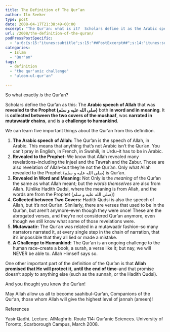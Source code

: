 ```yaml
---
title: The Definition of The Qur’an
author: Ilm Seeker
type: post
date: 2008-04-17T21:38:49+00:00
excerpt: "The Qur'an: what is it?  Scholars define it as the Arabic speech of Allah that was revealed to the Prophet (صلى الله عليه و سلم) in word and in meaning, is collected between the covers of the mushaf, was narrated in a mutawaatir fashion, and is a challenge to humankind.  In this post, we dissect this scholarly definition and relate many, many amazing points about the Qur'an contained in the definition."
url: /2008/the-definition-of-the-quran/
podPressPostSpecific:
  - 'a:6:{s:15:"itunes:subtitle";s:15:"##PostExcerpt##";s:14:"itunes:summary";s:15:"##PostExcerpt##";s:15:"itunes:keywords";s:17:"##WordPressCats##";s:13:"itunes:author";s:10:"##Global##";s:15:"itunes:explicit";s:2:"No";s:12:"itunes:block";s:2:"No";}'
categories:
  - Islam
  - "Qur'an"
tags:
  - definition
  - "the qur'anic challenge"
  - "uloom-ul-qur'an"

---
```

So what exactly _is_ the Qur&#8217;an?

Scholars define the Qur&#8217;an as this: The **Arabic speech of Allah** that was **revealed to the Prophet (صلى الله عليه و سلم)** both **in word and in meaning**. It is **collected between the two covers of the mushaaf**, was **narrated in mutawaatir chains**, and is a **challenge to humankind**.

We can learn five important things about the Qur&#8217;an from this definition.

  1. **The Arabic speech of Allah:** The Qur&#8217;an is the speech of Allah, in Arabic. This means that anything that&#8217;s not Arabic isn&#8217;t the Qur&#8217;an. You can&#8217;t pray in English, in French, in Swahili, in Urdu&#8211;it has to be in Arabic.
  2. **Revealed to the Prophet:** We know that Allah revealed many revelations&#8211;including the Injeel and the Tawrah and the Zabur. Those are also revelation of Allah&#8211;but they&#8217;re not the Qur&#8217;an. Only what Allah revealed to the Prophet (صلى الله عليه و سلم) is Qur&#8217;an.
  3. **Revealed in Word and Meaning:** Not Only is the _meaning_ of the Qur&#8217;an the same as what Allah meant; but the _words themselves_ are also from Allah. (Unlike Hadith Qudsi, where the meaning is from Allah, and the words are from the Prophet (صلى الله عليه و سلم))
  4. **Collected between Two Covers:** Hadith Qudsi is also the speech of Allah, but it&#8217;s not Qur&#8217;an. Similarly, there are verses that used to be in the Qur&#8217;an, but aren&#8217;t anymore&#8211;even though they were once! These are the abrogated verses, and they&#8217;re not considered Qur&#8217;an anymore, even though we still know what some of those revelations were.
  5. **Mutawaatir:** The Qur&#8217;an was related in a mutawaatir fashion&#8211;so many narrators narrated it, at every single step in the chain of narration, that it&#8217;s impossible that they all lied or made a mistake.
  6. **A Challenge to Humankind:** The Qur&#8217;an is an ongoing challenge to the human race&#8211;create a book, a surah, a verse like it; but nay, we will NEVER be able to. Allah Himself says so.

One other important part of the definition of the Qur&#8217;an is that **Allah promised that He will protect it, until the end of time**&#8211;and that promise doesn&#8217;t apply to anything else (such as the sunnah, or the Hadith Qudsi).

And you thought you knew the Qur&#8217;an!

May Allah allow us all to become saahibul-Qur&#8217;an, Companions of the Qur&#8217;an, those whom Allah will give the highest level of jannah (ameen)!

<div id="referencesTitle">
  References
</div>

Yasir Qadhi. Lecture. AlMaghrib. Route 114: Qur&#8217;anic Sciences. University of Toronto, Scarborough Campus, March 2008.